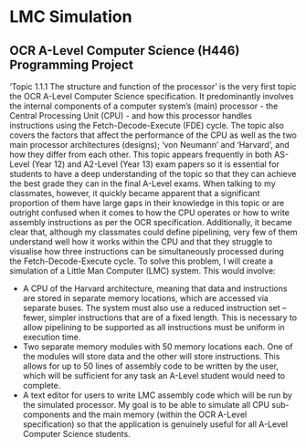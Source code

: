 # LMC Simulation
## OCR A-Level Computer Science (H446) Programming Project

‘Topic 1.1.1 The structure and function of the processor’ is the very first topic the OCR A-Level Computer Science specification. It predominantly involves the internal components of a computer system’s (main) processor - the Central Processing Unit (CPU) - and how this processor handles instructions using the Fetch-Decode-Execute (FDE) cycle. The topic also covers the factors that affect the performance of the CPU as well as the two main processor architectures (designs); ‘von Neumann’ and ‘Harvard’, and how they differ from each other.
This topic appears frequently in both AS-Level (Year 12) and A2-Level (Year 13) exam papers so it is essential for students to have a deep understanding of the topic so that they can achieve the best grade they can in the final A-Level exams.
When talking to my classmates, however, it quickly became apparent that a significant proportion of them have large gaps in their knowledge in this topic or are outright confused when it comes to how the CPU operates or how to write assembly instructions as per the OCR specification.
Additionally, it became clear that, although my classmates could define pipelining, very few of them understand well how it works within the CPU and that they struggle to visualise how three instructions can be simultaneously processed during the Fetch-Decode-Execute cycle.
To solve this problem, I will create a simulation of a Little Man Computer (LMC) system. This would involve:
-	A CPU of the Harvard architecture, meaning that data and instructions are stored in separate memory locations, which are accessed via separate buses. The system must also use a reduced instruction set – fewer, simpler instructions that are of a fixed length. This is necessary to allow pipelining to be supported as all instructions must be uniform in execution time.
-	Two separate memory modules with 50 memory locations each. One of the modules will store data and the other will store instructions. This allows for up to 50 lines of assembly code to be written by the user, which will be sufficient for any task an A-Level student would need to complete.
-	A text editor for users to write LMC assembly code which will be run by the simulated processor. 
My goal is to be able to simulate all CPU sub-components and the main memory (within the OCR A-Level specification) so that the application is genuinely useful for all A-Level Computer Science students.
